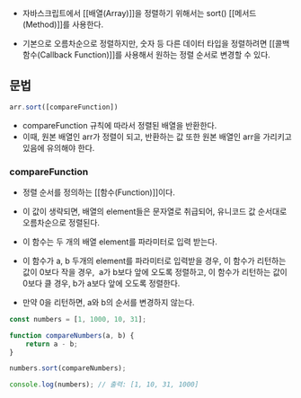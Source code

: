 - 자바스크립트에서 [[배열(Array)]]을 정렬하기 위해서는 sort() [[메서드(Method)]]를 사용한다.

- 기본으로 오름차순으로 정렬하지만, 숫자 등 다른 데이터 타입을 정렬하려면 [[콜백 함수(Callback Function)]]를 사용해서 원하는 정렬 순서로 변경할 수 있다.


## 문법

```js
arr.sort([compareFunction])
```

- compareFunction 규칙에 따라서 정렬된 배열을 반환한다.
- 이때, 원본 배열인 arr가 정렬이 되고, 반환하는 값 또한 원본 배열인 arr을 가리키고 있음에 유의해야 한다.

### compareFunction

- 정렬 순서를 정의하는 [[함수(Function)]]이다.
- 이 값이 생략되면, 배열의 element들은 문자열로 취급되어, 유니코드 값 순서대로 오름차순으로 정렬된다.

- 이 함수는 두 개의 배열 element를 파라미터로 입력 받는다.
- 이 함수가 a, b 두개의 element를 파라미터로 입력받을 경우, 이 함수가 리턴하는 값이 0보다 작을 경우,  a가 b보다 앞에 오도록 정렬하고, 이 함수가 리턴하는 값이 0보다 클 경우, b가 a보다 앞에 오도록 정렬한다.

- 만약 0을 리턴하면, a와 b의 순서를 변경하지 않는다.

```js
const numbers = [1, 1000, 10, 31];

function compareNumbers(a, b) {
	return a - b;
}

numbers.sort(compareNumbers);

console.log(numbers); // 출력: [1, 10, 31, 1000]
```







